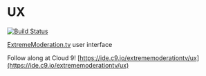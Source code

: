 UX
==

[![Build Status](https://travis-ci.org/ExtremeModeration/UX.svg?branch=master)](https://travis-ci.org/ExtremeModeration/UX)

[ExtremeModeration.tv](http://extrememoderation.tv) user interface

Follow along at Cloud 9! [https://ide.c9.io/extrememoderationtv/ux](https://ide.c9.io/extrememoderationtv/ux)
